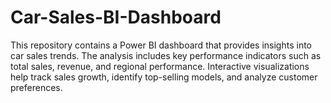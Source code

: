 # Car-Sales-BI-Dashboard
This repository contains a Power BI dashboard that provides insights into car sales trends. The analysis includes key performance indicators such as total sales, revenue, and regional performance. Interactive visualizations help track sales growth, identify top-selling models, and analyze customer preferences.
